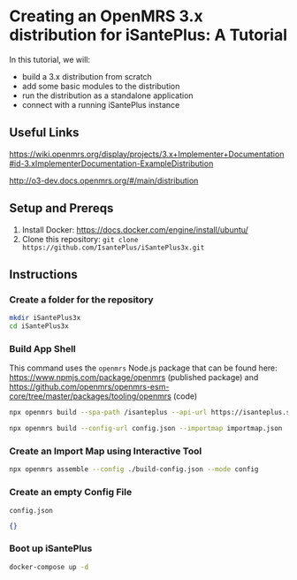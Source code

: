 # Creating an OpenMRS 3.x distribution for iSantePlus: A Tutorial

In this tutorial, we will:

 - build a 3.x distribution from scratch 
 - add some basic modules to the distribution
 - run the distribution as a standalone application 
 - connect with a running iSantePlus instance


## Useful Links
https://wiki.openmrs.org/display/projects/3.x+Implementer+Documentation#id-3.xImplementerDocumentation-ExampleDistribution

http://o3-dev.docs.openmrs.org/#/main/distribution

## Setup and Prereqs

1. Install Docker: https://docs.docker.com/engine/install/ubuntu/
2. Clone this repository: `git clone https://github.com/IsantePlus/iSantePlus3x.git`

## Instructions

### Create a folder for the repository
```sh
mkdir iSantePlus3x
cd iSantePlus3x
```

### Build App Shell
This command uses the `openmrs` Node.js package that can be found here: https://www.npmjs.com/package/openmrs (published package) and https://github.com/openmrs/openmrs-esm-core/tree/master/packages/tooling/openmrs (code)

```sh
npx openmrs build --spa-path /isanteplus --api-url https://isanteplus.sedish-haiti.org/openmrs --config-url config.json --importmap importmap.json
```

```sh
npx openmrs build --config-url config.json --importmap importmap.json
```

### Create an Import Map using Interactive Tool
```sh
npx openmrs assemble --config ./build-config.json --mode config  
```

### Create an empty Config File
`config.json`
```json
{}
```

### Boot up iSantePlus
```sh
docker-compose up -d 
```